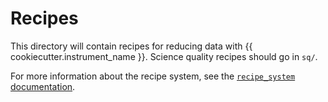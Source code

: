 # Recipes

This directory will contain recipes for reducing data with {{
cookiecutter.instrument_name }}. Science quality recipes should go in `sq/`.

For more information about the recipe system, see the
[`recipe_system` documentation][recipe system docs].

[recipe system docs]: https://dragons.readthedocs.io/en/latest/
